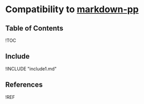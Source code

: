 # Compatibility to [markdown-pp][markdown-pp]

## Table of Contents

!TOC

<!-- toc -->

## Include

!INCLUDE "include1.md"

## References

!REF

[markdown-pp]: https://github.com/jreese/markdown-pp
